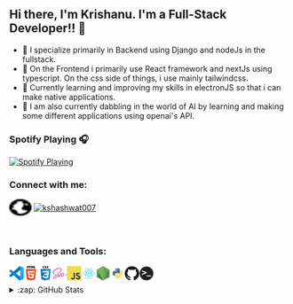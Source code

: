## Hi there, I'm Krishanu. I'm a Full-Stack Developer!! 👋

- 🌱 I specialize primarily in Backend using Django and nodeJs in the fullstack.
- 🌱 On the Frontend i primarily use React framework and nextJs using typescript. On the css side of things, i use mainly tailwindcss.
- 🌱 Currently learning and improving my skills in electronJS so that i can make native applications. 
- 🌱 I am also currently dabbling in the world of AI by learning and making some different applications using openai's API.



### Spotify Playing 🎧

[<img src="https://novatorem-drab-rho.vercel.app/api/spotify" alt="Spotify Playing" width="350" />](https://open.spotify.com/user/222loeju5iytzv3epys5khwyja)

### Connect with me:

<p align="left">
<a href="https://krishanu.netlify.app/" target="blank"><img align="center" src="https://raw.githubusercontent.com/iconic/open-iconic/master/svg/globe.svg" alt="kshashwat007" height="30" width="40" /></a>
<a href="https://www.linkedin.com/in/krishanu-shashwat-94740b170/" target="blank"><img align="center" src="https://cdn.jsdelivr.net/npm/simple-icons@v3/icons/linkedin.svg" alt="kshashwat007" height="30" width="40" /></a>
</p>

<br />

### Languages and Tools:

<img align="left" alt="Visual Studio Code" width="26px" src="https://raw.githubusercontent.com/github/explore/80688e429a7d4ef2fca1e82350fe8e3517d3494d/topics/visual-studio-code/visual-studio-code.png" />
<img align="left" alt="HTML5" width="26px" src="https://raw.githubusercontent.com/github/explore/80688e429a7d4ef2fca1e82350fe8e3517d3494d/topics/html/html.png" />
<img align="left" alt="CSS3" width="26px" src="https://raw.githubusercontent.com/github/explore/80688e429a7d4ef2fca1e82350fe8e3517d3494d/topics/css/css.png" />
<img align="left" alt="Sass" width="26px" src="https://raw.githubusercontent.com/github/explore/80688e429a7d4ef2fca1e82350fe8e3517d3494d/topics/sass/sass.png" />
<img align="left" alt="JavaScript" width="26px" src="https://raw.githubusercontent.com/github/explore/80688e429a7d4ef2fca1e82350fe8e3517d3494d/topics/javascript/javascript.png" />
<img align="left" alt="React" width="26px" src="https://raw.githubusercontent.com/github/explore/80688e429a7d4ef2fca1e82350fe8e3517d3494d/topics/react/react.png" />
<img align="left" alt="Node.js" width="26px" src="https://raw.githubusercontent.com/github/explore/80688e429a7d4ef2fca1e82350fe8e3517d3494d/topics/nodejs/nodejs.png" />
<img align="left" alt="Python" width="26px" src="https://raw.githubusercontent.com/github/explore/80688e429a7d4ef2fca1e82350fe8e3517d3494d/topics/python/python.png" />
<img align="left" alt="GitHub" width="26px" src="https://raw.githubusercontent.com/github/explore/78df643247d429f6cc873026c0622819ad797942/topics/github/github.png" />
<img align="left" alt="Terminal" width="26px" src="https://raw.githubusercontent.com/github/explore/80688e429a7d4ef2fca1e82350fe8e3517d3494d/topics/terminal/terminal.png" />

<br />
<br />

<details>
  <summary>:zap: GitHub Stats</summary>

  <img align="left" alt="GitHub Stats" src="https://github-readme-stats.vercel.app/api?username=kshashwat007&show_icons=true&locale=en&layout=compact" alt="kshashwat007" />

</details>

[website]: krishanu.netlify.app/
[linkedin]: https://www.linkedin.com/in/krishanu-shashwat-94740b170/
